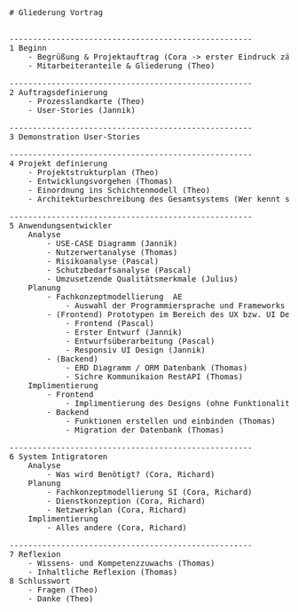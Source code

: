 


<pre># Gliederung Vortrag


----------------------------------------------------
1 Beginn
	- Begrüßung & Projektauftrag (Cora -> erster Eindruck zählt, sorry Theo)
	- Mitarbeiteranteile & Gliederung (Theo)

----------------------------------------------------
2 Auftragsdefinierung
	- Prozesslandkarte (Theo)
	- User-Stories (Jannik)

----------------------------------------------------
3 Demonstration User-Stories

----------------------------------------------------
4 Projekt definierung
	- Projektstrukturplan (Theo)
	- Entwicklungsvorgehen (Thomas)
	- Einordnung ins Schichtenmodell (Theo)
	- Architekturbeschreibung des Gesamtsystems (Wer kennt sich da aus)

----------------------------------------------------
5 Anwendungsentwickler
	Analyse
		- USE-CASE Diagramm (Jannik)
		- Nutzerwertanalyse (Thomas)
		- Risikoanalyse (Pascal)
		- Schutzbedarfsanalyse (Pascal)
		- Umzusetzende Qualitätsmerkmale (Julius)
	Planung
		- Fachkonzeptmodellierung  AE
			- Auswahl der Programmiersprache und Frameworks (basierend auf Analyse)(Thomas)
		- (Frontend) Prototypen im Bereich des UX bzw. UI Design mit Figma erstellen
			- Frontend (Pascal)
			- Erster Entwurf (Jannik)
			- Entwurfsüberarbeitung (Pascal)
			- Responsiv UI Design (Jannik)
		- (Backend)
			- ERD Diagramm / ORM Datenbank (Thomas)
			- Sichre Kommunikaion RestAPI (Thomas)
	Implimentierung 
		- Frontend
			- Implimentierung des Designs (ohne Funktionalität) (Jannik Pascal)
		- Backend
			- Funktionen erstellen und einbinden (Thomas)
			- Migration der Datenbank (Thomas)
			
----------------------------------------------------			
6 System Intigratoren 
	Analyse
		- Was wird Benötigt? (Cora, Richard)
	Planung
		- Fachkonzeptmodellierung SI (Cora, Richard)
		- Dienstkonzeption (Cora, Richard)
		- Netzwerkplan (Cora, Richard)
	Implimentierung
		- Alles andere (Cora, Richard)

----------------------------------------------------
7 Reflexion
	- Wissens- und Kompetenzzuwachs (Thomas)
	- Inhaltliche Reflexion (Thomas)
8 Schlusswort
	- Fragen (Theo)
	- Danke (Theo)
	

	
	
</pre>
